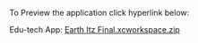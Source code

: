 
To Preview the application click hyperlink below:

Edu-tech App:
[Earth Itz Final.xcworkspace.zip](https://github.com/isoke19/Earth-Itz-App/files/9390574/Earth.Itz.Final.xcworkspace.zip)

